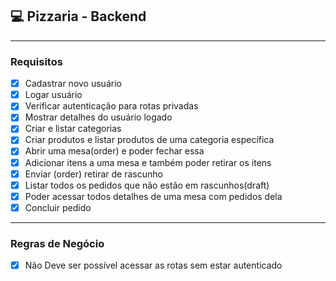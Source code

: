 ## 💻 Pizzaria - Backend

---

### Requisitos

- [x] Cadastrar novo usuário
- [x] Logar usuário
- [x] Verificar autenticação para rotas privadas
- [x] Mostrar detalhes do usuário logado
- [x] Criar e listar categorias
- [x] Criar produtos e listar produtos de uma categoria específica
- [x] Abrir uma mesa(order) e poder fechar essa
- [x] Adicionar itens a uma mesa e também poder retirar os itens
- [x] Enviar (order) retirar de rascunho
- [x] Listar todos os pedidos que não estão em rascunhos(draft)
- [x] Poder acessar todos detalhes de uma mesa com pedidos dela
- [x] Concluir pedido

---

### Regras de Negócio

- [x] Não Deve ser possível acessar as rotas sem estar autenticado